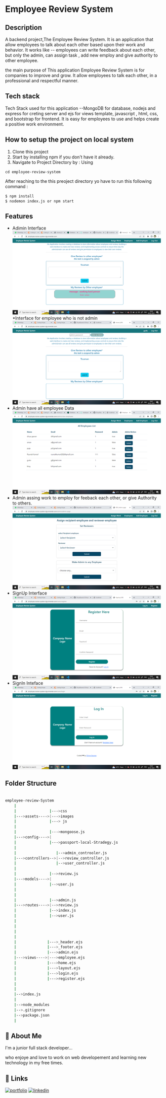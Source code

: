 
  # Employee Review System
## Description
 A backend project,The Employee Review System. It is an application that allow employees
to talk about each other based upon their work and behavior. 
It works like -- employees can write feedback about each other, but only the admin, can assign task , add new employ and give authority to other employee.


the main purpose of This application Employee Review System is for companies to improve and grow. 
It allow employees to talk each other, in a professional and respectful manner.
  
## Tech stack
  Tech Stack used for this application --MongoDB for database, nodejs and express for creting server and ejs for views template, javascript , html, css, and bootstrap for frontend. 
It is easy for employees to use and helps create a positive work environment.
  
## How to setup the project on local system
  1. Clone this project
  2. Start by installing npm if you don't have it already.
  3. Navigate to Project Directory by : Using
  ```
  cd employee-review-system
  
  ```
  
  After reaching to the this preoject directory yo have to run this following command :
  ```
  $ npm install
  $ nodemon index.js or npm start
  ```

 
  ## Features
  * Adimin Interface
  ![Alt text](https://github.com/DivyaGaurav21/Employee-Review-System/blob/master/assets/Images/Screenshot%20(39).png?raw=true)
  *Interface for employee who is not admin
  ![Test Image 4](https://github.com/DivyaGaurav21/Employee-Review-System/blob/master/assets/Images/Screenshot%20(44).png?raw=true)
  * Admin have all employee Data
  ![test5](https://github.com/DivyaGaurav21/Employee-Review-System/blob/master/assets/Images/Screenshot%20(40).png?raw=true)
  * Admin assing work to employ for feeback each other, or give Authority to others.  
  ![test6](https://github.com/DivyaGaurav21/Employee-Review-System/blob/master/assets/Images/Screenshot%20(41).png?raw=true)
  * SignUp Interface
  ![test5](https://github.com/DivyaGaurav21/Employee-Review-System/blob/master/assets/Images/Screenshot%20(43).png?raw=true)
  * SignIn Inteface
  ![test5](https://github.com/DivyaGaurav21/Employee-Review-System/blob/master/assets/Images/Screenshot%20(42).png?raw=true)
 

  ## Folder Structure
```bash

employee-review-System
    |
    |               |--->css
    |--->assets---->|--->images
    |               |---> js
    |
    |               |--->mongoose.js
    |--->config---->|
    |               |--->passport-local-Stradegy.js
    |
    |                  |-->admin_controoler.js
    |--->controllers-->|-->review_controller.js
    |                  |-->user_controller.js
    |
    |               |-->review.js
    |--->models---->|
    |               |-->user.js
    |
    |              
    |               |-->admin.js
    |--->routes---->|-->review.js
    |               |-->index.js
    |               |-->user.js
    |
    |
    |
    |
    |              |--->_header.ejs
    |              |--->_footer.ejs
    |              |--->admin.ejs
    |--->views---->|--->employee.ejs
    |              |--->home.ejs
    |              |--->layout.ejs
    |              |--->login.ejs
    |              |--->register.ejs
    |              
    |
    |-->index.js
    |
    |-->node_modules
    |-->.gitignore
    |-->package.json
    |
``` 
 
## 🚀 About Me
I'm a junior full stack developer...

who enjoye and love to work on web developement and learning new technology in my free times.
## 🔗 Links
[![portfolio](https://img.shields.io/badge/my_portfolio-000?style=for-the-badge&logo=ko-fi&logoColor=white)](https://divyagaurav21.github.io/my-portfolio/)
[![linkedin](https://img.shields.io/badge/linkedin-0A66C2?style=for-the-badge&logo=linkedin&logoColor=white)](https://linkedin.com/in/divya-gaurav-917889215/)



